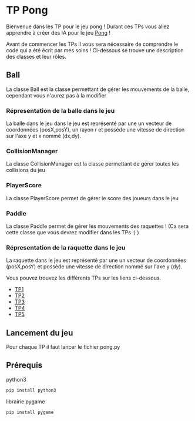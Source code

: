 # TP Pong

Bienvenue dans les TP pour le jeu pong ! Durant ces TPs vous allez apprendre à créer des IA pour le jeu [Pong](https://fr.wikipedia.org/wiki/Pong) !

Avant de commencer les TPs il vous sera nécessaire de comprendre le code qui a été écrit par mes soins ! Ci-dessous se trouve une description des classes et leur rôles.

## Ball

La classe Ball est la classe permettant de gérer les mouvements de la balle, cependant vous n'aurez pas à la modifier

### Répresentation de la balle dans le jeu

La balle dans le jeu dans le jeu est représenté par une un vecteur de coordonnées (posX,posY), un rayon r et possède une vitesse de direction sur l'axe y et x nommé (dx,dy).

### CollisionManager

La classe CollisionManager est la classe permettant de gérer toutes les collisions du jeu

### PlayerScore

La classe PlayerScore permet de gérer le score des joueurs dans le jeu

### Paddle

La classe Paddle permet de gérer les mouvements des raquettes ! (Ca sera cette classe que vous devrez modifier dans les TPs :) )

### Répresentation de la raquette dans le jeu

La raquette dans le jeu est représenté par une un vecteur de coordonnées (posX,posY) et possède une vitesse de direction nommé sur l'axe y (dy).

Vous pouvez trouvez les différents TPs sur les liens ci-dessous.

- [TP1](TP1)
- [TP2](TP2)
- [TP3](TP3)
- [TP4](TP4)
- [TP5](TP5)

## Lancement du jeu

Pour chaque TP il faut lancer le fichier pong.py

## Prérequis

python3

```py
pip install python3
```

librairie pygame

```py
pip install pygame
```
